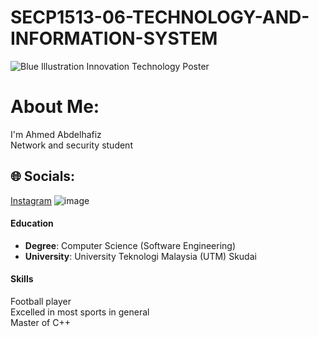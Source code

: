 # SECP1513-06-TECHNOLOGY-AND-INFORMATION-SYSTEM
![Blue Illustration Innovation Technology Poster](https://github.com/user-attachments/assets/8790584a-952e-4a5c-9151-ba6791256b5b)


#  About Me:
I'm Ahmed Abdelhafiz <br>Network and security student <br>


## 🌐 Socials:
[Instagram](https://www.instagram.com/jpsq0/)
![image](https://github.com/user-attachments/assets/397d8959-7a3b-4b4d-b750-8a17ebb28e22)



#### Education
- **Degree**: Computer Science (Software Engineering)
- **University**: University Teknologi Malaysia (UTM) Skudai




#### Skills 
Football player<br>Excelled in most sports in general<br>Master of C++










